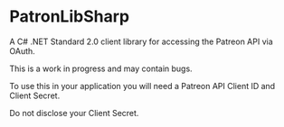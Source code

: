 # PatronLibSharp
A C# .NET Standard 2.0 client library for accessing the Patreon API via OAuth.

This is a work in progress and may contain bugs.

To use this in your application you will need a Patreon API Client ID and Client Secret.

Do not disclose your Client Secret.
